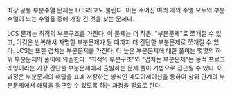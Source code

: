 최장 공통 부분수열 문제는 LCS라고도 불린다. 이는 주어진 여러 개의 수열 모두의 부분수열이 되는 수열들 중에 가장 긴 것을 찾는 문제다.

LCS 문제는 최적의 부분구조를 가진다. 이 문제는 더 작은, "부분문제"로 쪼개질 수 있고, 이것은 반복해서 자명한 부분문제가 될 때까지 더 간단한 부분문제로 쪼개질 수 있다. LCS는 또한 겹치는 부분문제를 가진다. 더 높은 부분문제에 대한 풀이는 몇몇의 하위 부분문제의 풀이에 의존한다. "최적의 부분구조"와 "겹치는 부분문제"는 동적 프로그래밍이라는 가장 간단한 부분문제에서 출발하는 문제 풀이 기법으로 접근될 수 있다. 이 과정은 부분문제의 해답을 표에 저장하는 방식인 메모이제이션을 통하여 상위 단계의 부분문제에서 해답을 접근할 수 있도록 하는 과정을 필요로 한다. 